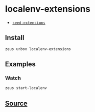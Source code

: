 
localenv-extensions
====================









* [`seed-extensions`](seed-extensions.md)




## Install
```bash
zeus unbox localenv-extensions
```
## Examples
### Watch
```bash
zeus start-localenv
```











## [Source](https://github.com/liquidapps-io/zeus-sdk/tree/master/boxes/groups/core/localenv-extensions)